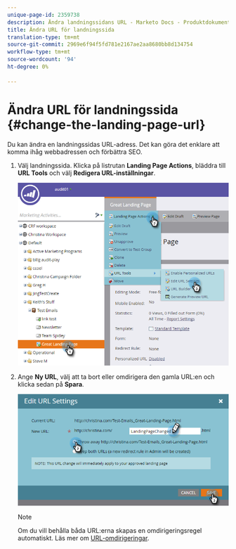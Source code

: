 ```yaml
---
unique-page-id: 2359738
description: Ändra landningssidans URL - Marketo Docs - Produktdokumentation
title: Ändra URL för landningssida
translation-type: tm+mt
source-git-commit: 2969e6f94f5fd781e2167ae2aa8680bb8d134754
workflow-type: tm+mt
source-wordcount: '94'
ht-degree: 0%

---
```



# Ändra URL för landningssida {#change-the-landing-page-url}

Du kan ändra en landningssidas URL-adress. Det kan göra det enklare att komma ihåg webbadressen och förbättra SEO.

1. Välj landningssida. Klicka på listrutan **Landing Page Actions**, bläddra till **URL Tools** och välj **Redigera URL-inställningar**.

   ![](assets/one.png)

1. Ange **Ny URL**, välj att ta bort eller omdirigera den gamla URL:en och klicka sedan på **Spara**.

   ![](assets/two.png)

   >[!NOTE]
   >
   >Om du vill behålla båda URL:erna skapas en omdirigeringsregel automatiskt. Läs mer om [URL-omdirigeringar](/help/marketo/product-docs/demand-generation/landing-pages/personalizing-landing-pages/redirect-a-url-path.md).

